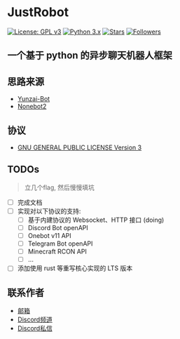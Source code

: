 # JustRobot

[![License: GPL v3](https://img.shields.io/badge/License-GPL%20v3-blue.svg)](https://www.gnu.org/licenses/gpl-3.0)
[![Python 3.x](https://img.shields.io/badge/Python-3.x-blue.svg)](https://www.python.org/)
[![Stars](https://img.shields.io/github/stars/oldcitynight/justrobot.svg?style=social&label=Stars)]()
[![Followers](https://img.shields.io/github/followers/oldcitynight.svg?style=social&label=Follow)]()

## 一个基于 python 的异步聊天机器人框架

## 思路来源

* [Yunzai-Bot](https://github.com/yhArcadia/Yunzai-Bot-plugins-index)
* [Nonebot2](https://github.com/nonebot/nonebot2)

## 协议

* [GNU GENERAL PUBLIC LICENSE Version 3](https://github.com/oldcitynight/justrobot/blob/main/LICENSE)

## TODOs

> 立几个flag, 然后慢慢填坑

- [ ] 完成文档
- [ ] 实现对以下协议的支持:
    - [ ] 基于内建协议的 Websocket、HTTP 接口 (doing)
    - [ ] Discord Bot openAPI
    - [ ] Onebot v11 API
    - [ ] Telegram Bot openAPI
    - [ ] Minecraft RCON API
    - [ ] ...
- [ ] 添加使用 rust 等重写核心实现的 LTS 版本

## 联系作者

* [邮箱](mailto:team@justrobot.dev)
* [Discord频道](https://discord.gg/H3yCw7fuHw)
* [Discord私信](https://discord.com/invite/QennzhNb)
